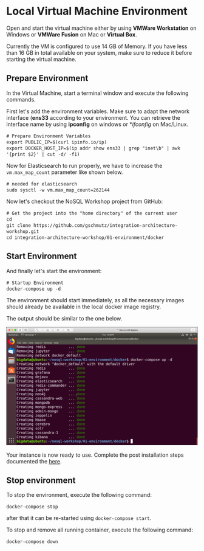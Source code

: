 # Local Virtual Machine Environment

Open and start the virtual machine either by using **VMWare Workstation** on Windows or **VMWare Fusion** on Mac or **Virtual Box**. 

Currently the VM is configured to use 14 GB of Memory. If you have less than 16 GB in total available on your system, make sure to reduce it before starting the virtual machine. 

## Prepare Environment

In the Virtual Machine, start a terminal window and execute the following commands. 

First let's add the environment variables. Make sure to adapt the network interface (**ens33** according to your environment. You can retrieve the interface name by using **ipconfig** on windows or **ifconfig* on Mac/Linux. 

```
# Prepare Environment Variables
export PUBLIC_IP=$(curl ipinfo.io/ip)
export DOCKER_HOST_IP=$(ip addr show ens33 | grep "inet\b" | awk '{print $2}' | cut -d/ -f1)
```

Now for Elasticsearch to run properly, we have to increase the `vm.max_map_count` parameter like shown below.  

```
# needed for elasticsearch
sudo sysctl -w vm.max_map_count=262144   
```

Now let's checkout the NoSQL Workshop project from GitHub:

```
# Get the project into the "home directory" of the current user
cd 
git clone https://github.com/gschmutz/integration-architecture-workshop.git
cd integration-architecture-workshop/01-environment/docker
```

## Start Environment

And finally let's start the environment:

```
# Startup Environment
docker-compose up -d
```

The environment should start immediately, as all the necessary images should already be available in the local docker image registry. 

The output should be similar to the one below. 

![Alt Image Text](./images/start-env-docker.png "StartDocker")

Your instance is now ready to use. Complete the post installation steps documented the [here](README.md).

## Stop environment

To stop the environment, execute the following command:

```
docker-compose stop
```

after that it can be re-started using `docker-compose start`.

To stop and remove all running container, execute the following command:

```
docker-compose down
```



